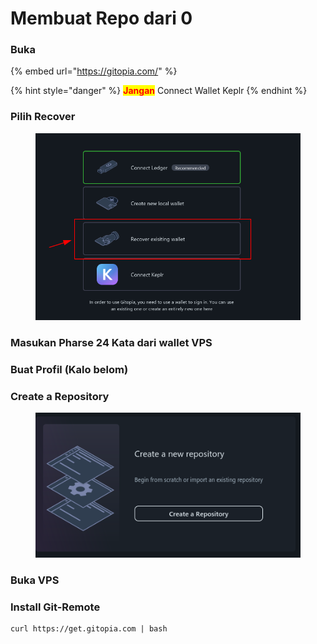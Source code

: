 # Membuat Repo dari 0

### Buka

{% embed url="https://gitopia.com/" %}

{% hint style="danger" %}
<mark style="color:red;">**Jangan**</mark> Connect Wallet Keplr
{% endhint %}

### Pilih Recover

<figure><img src="../.gitbook/assets/recoverexitingwallert.png" alt=""><figcaption></figcaption></figure>

### Masukan Pharse 24 Kata dari wallet VPS

### Buat Profil (Kalo belom)

### Create a Repository

<figure><img src="../.gitbook/assets/create-repo.png" alt=""><figcaption></figcaption></figure>

### Buka VPS

### Install Git-Remote

```
curl https://get.gitopia.com | bash
```

###

